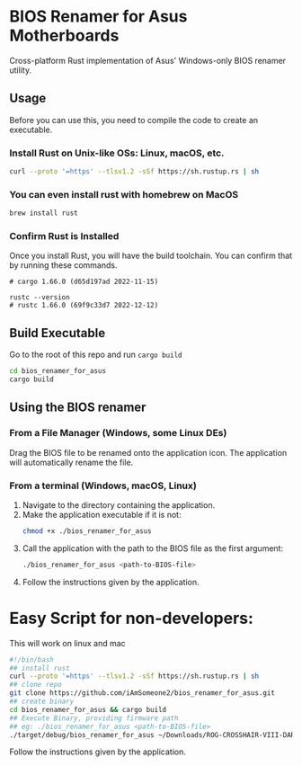 # BIOS Renamer for Asus Motherboards

Cross-platform Rust implementation of Asus' Windows-only BIOS renamer utility.

## Usage
Before you can use this, you need to compile the code to create an executable.

### Install Rust on Unix-like OSs: Linux, macOS, etc.
```bash
curl --proto '=https' --tlsv1.2 -sSf https://sh.rustup.rs | sh
```
### You can even install rust with homebrew on MacOS
```bash
brew install rust 
```

### Confirm Rust is Installed
Once you install Rust, you will have the build toolchain. You can confirm that by running these commands.
``` cargo --version
# cargo 1.66.0 (d65d197ad 2022-11-15)

rustc --version
# rustc 1.66.0 (69f9c33d7 2022-12-12)
```

## Build Executable
Go to the root of this repo and run `cargo build`
```bash
cd bios_renamer_for_asus
cargo build
```  

## Using the BIOS renamer 

### From a File Manager (Windows, some Linux DEs)

Drag the BIOS file to be renamed onto the application icon. The application will automatically rename the file.

### From a terminal (Windows, macOS, Linux)

1. Navigate to the directory containing the application.
2. Make the application executable if it is not:
   ``` bash
   chmod +x ./bios_renamer_for_asus 
   ```
3. Call the application with the path to the BIOS file as the first argument:
    ``` bash
    ./bios_renamer_for_asus <path-to-BIOS-file>
    ```
4. Follow the instructions given by the application.

# Easy Script for non-developers:
This will work on linux and mac

```bash
#!/bin/bash
## install rust
curl --proto '=https' --tlsv1.2 -sSf https://sh.rustup.rs | sh
## clone repo
git clone https://github.com/iAmSomeone2/bios_renamer_for_asus.git
## create binary
cd bios_renamer_for_asus && cargo build
## Execute Binary, providing firmware path
## eg: ./bios_renamer_for_asus <path-to-BIOS-file>
./target/debug/bios_renamer_for_asus ~/Downloads/ROG-CROSSHAIR-VIII-DARK-HERO-ASUS-4201.CAP
```
Follow the instructions given by the application.